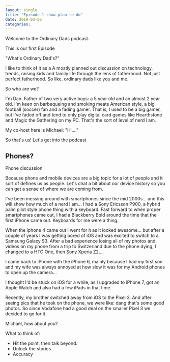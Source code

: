 ```yaml
---
layout: single
title: "Episode 1 show plan re-do"
date: 2019-03-05
categories: 
---
```


Welcome to the Ordinary Dads podcast.

This is our first Episode

"What's Ordinary Dad's?"

I like to think of it as a A mostly planned out discussion on technology, trends, raising kids and family life through the lens of fatherhood. Not just perfect fatherhood.  So like, ordinary dads like you and me.

So who are we?

I'm Dan. Father of two very active boys: a 5 year old and an almost 2 year old. I'm keen on barbequeing and smoking meats American style, a big football (soccer) fan and a fading gamer. That is, I used to be a big gamer, but I've faded off and tend to only play digital card games like Hearthstone and Magic the Gathering on my PC. That's the sort of level of nerd i am.

My co-host here is Michael: "Hi...."

<Michael Intro>

So that's us! Let's get into the podcast

## Phones?

Phone discussion

Because phone and mobile devices are a big topic for a lot of people and it sort of defines us as people.  Let's chat a bit about our device history so you can get a sense of where we are coming from.

I've been messing around with smartphones since the mid 2000s... and this will show how much of a nerd i am... I had a Sony Ericsson P900, a hybrid palm pilot style phone thing with a keyboard. Fast forward to when proper smartphones came out, I had a Blackberry Bold around the time that the first iPhone came out. Keyboards for me were a thing.

When the iphone 4 came out I went for it as it looked awesome... but after a couple of years I was getting bored of iOS and was excited to switch to a Samsung Galaxy S3. After a bad experience losing all of my photos and videos on my phone from a trip to Switzerland due to the phone dying, I changed to a HTC One, then Sony Xperia Z2....

I came back to iPhone with the iPhone 6, mainly because I had my first son and my wife was always annoyed at how slow it was for my Android phones to open up the camera...

I thought I'd be stuck on iOS for a while, as I upgraded to iPhone 7, got an Apple Watch and also had a few iPads in that time.

Recently, my brother switched away from iOS to the Pixel 3. And after seeing pics that he took on the phone, we were like: dang that's some good photos. So since Vodafone had a good deal on the smaller Pixel 3 we decided to go for it.

Michael, how about you?




What to think of:

* Hit the point, then talk beyond.
* Unlock the stories
* Accuracy
<!--stackedit_data:
eyJoaXN0b3J5IjpbLTEzNDIyNzAzMDhdfQ==
-->
